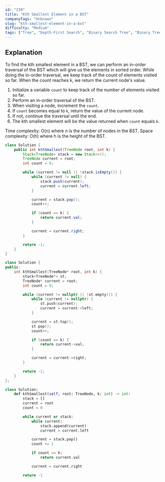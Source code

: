 ```yaml
---
id: "230"
title: "Kth Smallest Element in a BST"
companyTags: "Unknown"
slug: "kth-smallest-element-in-a-bst"
difficulty: "Medium"
tags: ["Tree", "Depth-First Search", "Binary Search Tree", "Binary Tree"]
---
```


## Explanation
To find the kth smallest element in a BST, we can perform an in-order traversal of the BST which will give us the elements in sorted order. While doing the in-order traversal, we keep track of the count of elements visited so far. When the count reaches k, we return the current node's value.

1. Initialize a variable `count` to keep track of the number of elements visited so far.
2. Perform an in-order traversal of the BST.
3. When visiting a node, increment the `count`.
4. If `count` becomes equal to `k`, return the value of the current node.
5. If not, continue the traversal until the end.
6. The kth smallest element will be the value returned when `count` equals `k`.

Time complexity: O(n) where n is the number of nodes in the BST.
Space complexity: O(h) where h is the height of the BST.
```java
class Solution {
    public int kthSmallest(TreeNode root, int k) {
        Stack<TreeNode> stack = new Stack<>();
        TreeNode current = root;
        int count = 0;

        while (current != null || !stack.isEmpty()) {
            while (current != null) {
                stack.push(current);
                current = current.left;
            }

            current = stack.pop();
            count++;

            if (count == k) {
                return current.val;
            }

            current = current.right;
        }

        return -1;
    }
}
```

```cpp
class Solution {
public:
    int kthSmallest(TreeNode* root, int k) {
        stack<TreeNode*> st;
        TreeNode* current = root;
        int count = 0;

        while (current != nullptr || !st.empty()) {
            while (current != nullptr) {
                st.push(current);
                current = current->left;
            }

            current = st.top();
            st.pop();
            count++;

            if (count == k) {
                return current->val;
            }

            current = current->right;
        }

        return -1;
    }
};
```

```python
class Solution:
    def kthSmallest(self, root: TreeNode, k: int) -> int:
        stack = []
        current = root
        count = 0

        while current or stack:
            while current:
                stack.append(current)
                current = current.left

            current = stack.pop()
            count += 1

            if count == k:
                return current.val

            current = current.right

        return -1
```
